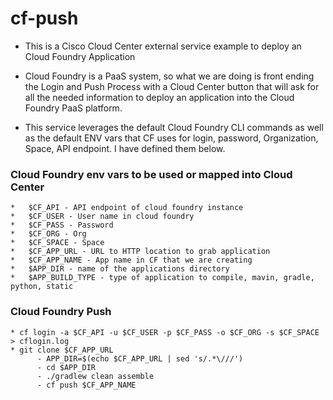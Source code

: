  # cf-push

 * This is a Cisco Cloud Center external service example to deploy an Cloud Foundry Application
 * Cloud Foundry is a PaaS system, so what we are doing is front ending the Login and Push
   Process with a Cloud Center button that will ask for all the needed information to deploy
   an application into the Cloud Foundry PaaS platform.  
 
 * This service leverages the default Cloud Foundry CLI commands as well as the default ENV vars that CF uses
 for login, password, Organization, Space, API endpoint.  I have defined them below. 

 ### Cloud Foundry env vars to be used or mapped into Cloud Center

	*	$CF_API - API endpoint of cloud foundry instance  
	*	$CF_USER - User name in cloud foundry
	*	$CF_PASS - Password
	*	$CF_ORG - Org
	*	$CF_SPACE - Space
	*	$CF_APP_URL - URL to HTTP location to grab application
	*	$CF_APP_NAME - App name in CF that we are creating 
	*	$APP_DIR - name of the applications directory
	*   $APP_BUILD_TYPE - type of application to compile, mavin, gradle, python, static

### Cloud Foundry Push

	* cf login -a $CF_API -u $CF_USER -p $CF_PASS -o $CF_ORG -s $CF_SPACE > cflogin.log
	* git clone $CF_APP_URL
          - APP_DIR=$(echo $CF_APP_URL | sed 's/.*\///')
          - cd $APP_DIR
          - ./gradlew clean assemble
          - cf push $CF_APP_NAME

